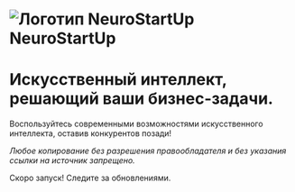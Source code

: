 # ![Логотип NeuroStartUp](img/NeuroStartUpIcon.png) NeuroStartUp

# Искусственный интеллект, решающий ваши бизнес-задачи.
Воспользуйтесь современными возможностями искусственного интеллекта, оставив конкурентов позади!

_Любое копирование без разрешения правообладателя и без указания ссылки на источник запрещено._

Скоро запуск! Следите за обновлениями.